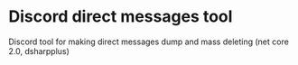# Discord direct messages tool
Discord tool for making direct messages dump and mass deleting (net core 2.0, dsharpplus)
